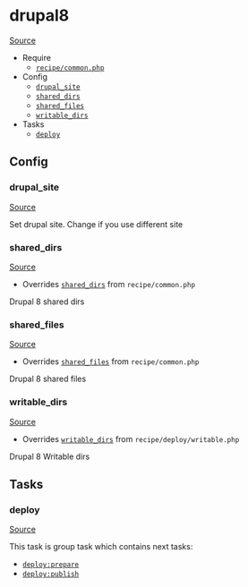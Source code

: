 <!-- DO NOT EDIT THIS FILE! -->
<!-- Instead edit recipe/drupal8.php -->
<!-- Then run bin/docgen -->

# drupal8

[Source](/recipe/drupal8.php)



* Require
  * [`recipe/common.php`](/docs/recipe/common.md)
* Config
  * [`drupal_site`](#drupal_site)
  * [`shared_dirs`](#shared_dirs)
  * [`shared_files`](#shared_files)
  * [`writable_dirs`](#writable_dirs)
* Tasks
  * [`deploy`](#deploy)

## Config
### drupal_site
[Source](/recipe/drupal8.php#L12)

Set drupal site. Change if you use different site

### shared_dirs
[Source](/recipe/drupal8.php#L16)

* Overrides [`shared_dirs`](/docs/recipe/common.md#shared_dirs) from `recipe/common.php`

Drupal 8 shared dirs

### shared_files
[Source](/recipe/drupal8.php#L21)

* Overrides [`shared_files`](/docs/recipe/common.md#shared_files) from `recipe/common.php`

Drupal 8 shared files

### writable_dirs
[Source](/recipe/drupal8.php#L27)

* Overrides [`writable_dirs`](/docs/recipe/deploy/writable.md#writable_dirs) from `recipe/deploy/writable.php`

Drupal 8 Writable dirs


## Tasks
### deploy
[Source](/recipe/drupal8.php#L6)



This task is group task which contains next tasks:
* [`deploy:prepare`](/docs/recipe/common.md#deployprepare)
* [`deploy:publish`](/docs/recipe/common.md#deploypublish)


